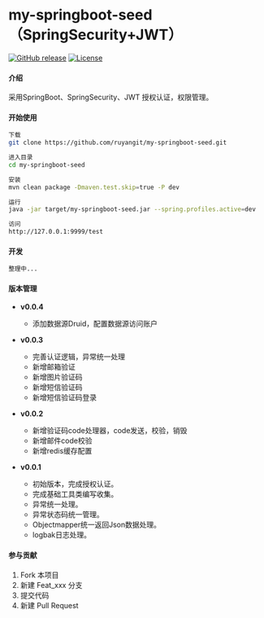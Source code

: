 my-springboot-seed（SpringSecurity+JWT）
================
[![GitHub release](https://img.shields.io/github/release/ruyangit/my-springboot-seed.svg)](https://github.com/ruyangit/my-springboot-seed/releases)
[![License](https://img.shields.io/badge/License-Apache%202.0-blue.svg)](https://opensource.org/licenses/Apache-2.0)

#### 介绍

采用SpringBoot、SpringSecurity、JWT 授权认证，权限管理。

#### 开始使用
``` bash
下载
git clone https://github.com/ruyangit/my-springboot-seed.git

进入目录
cd my-springboot-seed

安装
mvn clean package -Dmaven.test.skip=true -P dev

运行
java -jar target/my-springboot-seed.jar --spring.profiles.active=dev

访问
http://127.0.0.1:9999/test
```

#### 开发

``` bash
整理中...
```

#### 版本管理

* **v0.0.4**
  * 添加数据源Druid，配置数据源访问账户

* **v0.0.3**
  * 完善认证逻辑，异常统一处理
  * 新增邮箱验证
  * 新增图片验证码
  * 新增短信验证码
  * 新增短信验证码登录

* **v0.0.2**
  * 新增验证码code处理器，code发送，校验，销毁
  * 新增邮件code校验
  * 新增redis缓存配置

* **v0.0.1**
  * 初始版本，完成授权认证。
  * 完成基础工具类编写收集。
  * 异常统一处理。
  * 异常状态码统一管理。
  * Objectmapper统一返回Json数据处理。
  * logbak日志处理。

#### 参与贡献

1. Fork 本项目
2. 新建 Feat_xxx 分支
3. 提交代码
4. 新建 Pull Request